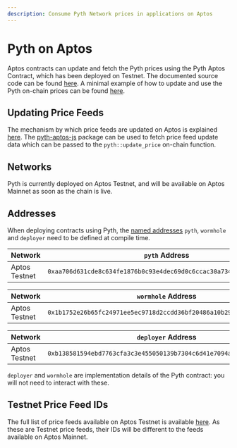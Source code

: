 ```yaml
---
description: Consume Pyth Network prices in applications on Aptos
---
```


# Pyth on Aptos

Aptos contracts can update and fetch the Pyth prices using the Pyth Aptos Contract, which has been deployed on Testnet. The documented source code can be found [here](https://github.com/pyth-network/pyth-crosschain/blob/main/aptos/contracts/sources/pyth.move). A minimal example of how to update and use the Pyth on-chain prices can be found [here](https://github.com/pyth-network/pyth-crosschain/blob/main/aptos/example).

## Updating Price Feeds

 The mechanism by which price feeds are updated on Aptos is explained [here](./consume-data.md). The [pyth-aptos-js](https://github.com/pyth-network/pyth-js/tree/main/pyth-aptos-js) package can be used to fetch price feed update data which can be passed to the `pyth::update_price` on-chain function.

## Networks 

Pyth is currently deployed on Aptos Testnet, and will be available on Aptos Mainnet as soon as the chain is live.

## Addresses

When deploying contracts using Pyth, the [named addresses](https://diem.github.io/move/address.html#named-addresses) `pyth`, `wormhole` and `deployer` need to be defined at compile time.

| Network       | `pyth` Address                                                         |
| ------------- | -----------------------------------------------------------------------|
| Aptos Testnet | `0xaa706d631cde8c634fe1876b0c93e4dec69d0c6ccac30a734e9e257042e81541`   |

| Network       | `wormhole` Address                                                     |
| ------------- | -----------------------------------------------------------------------|
| Aptos Testnet | `0x1b1752e26b65fc24971ee5ec9718d2ccdd36bf20486a10b2973ea6dedc6cd197`   |

| Network       | `deployer` Address                                                     |
| ------------- | -----------------------------------------------------------------------|
| Aptos Testnet | `0xb138581594ebd7763cfa3c3e455050139b7304c6d41e7094a1c78da4e6761ed8`   |

`deployer` and `wormhole` are implementation details of the Pyth contract: you will not need to interact with these.

## Testnet Price Feed IDs

The full list of price feeds available on Aptos Testnet is available [here](https://pyth.network/developers/price-feed-ids/#pyth-cross-chain-testnet). As these are Testnet price feeds, their IDs will be different to the feeds available on Aptos Mainnet.
